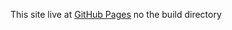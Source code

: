 This site live at [GitHub Pages](https://leomonta.github.io/build/index.html) no the build directory
